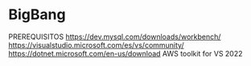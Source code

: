 # BigBang
PREREQUISITOS
https://dev.mysql.com/downloads/workbench/
https://visualstudio.microsoft.com/es/vs/community/
https://dotnet.microsoft.com/en-us/download
AWS toolkit for VS 2022
